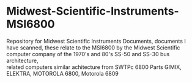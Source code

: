 # Midwest-Scientific-Instruments-MSI6800
Repository for Midwest Scientific Instruments Documents, 
documents I have scanned, 
these relate to the MSI6800 by the Midwest Scientific computer company of the 1970's and 80's 
SS-50 and SS-30 bus architecture,  
related computers similar achitecture from SWTPc 6800 
Parts GIMIX, ELEKTRA, MOTOROLA 6800, Motorola 6809
